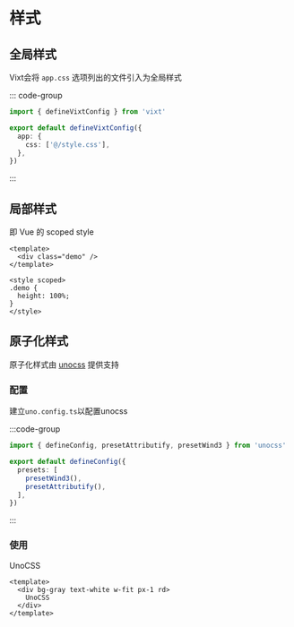 # 样式

## 全局样式

Vixt会将 `app.css` 选项列出的文件引入为全局样式

::: code-group

```ts [vixt.config.ts]
import { defineVixtConfig } from 'vixt'

export default defineVixtConfig({
  app: {
    css: ['@/style.css'],
  },
})
```

:::

## 局部样式

即 Vue 的 scoped style

```vue
<template>
  <div class="demo" />
</template>

<style scoped>
.demo {
  height: 100%;
}
</style>
```

## 原子化样式

原子化样式由 [unocss](https://github.com/unocss/unocss) 提供支持

### 配置

建立`uno.config.ts`以配置unocss

:::code-group

```ts [uno.config.ts]
import { defineConfig, presetAttributify, presetWind3 } from 'unocss'

export default defineConfig({
  presets: [
    presetWind3(),
    presetAttributify(),
  ],
})
```

:::

### 使用

<div bg-gray text-white w-fit px-1 rd>
  UnoCSS
</div>

```vue
<template>
  <div bg-gray text-white w-fit px-1 rd>
    UnoCSS
  </div>
</template>
```
